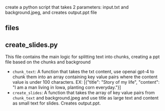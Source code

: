 create a python script that takes 2 parameters: input.txt and background.jpeg, and creates output.ppt file

## files

## create_slides.py

This file contains the main logic for splitting text into chunks, creating a ppt file based
on the chunks and background

- `chunk_text`: A function that takes the txt content, use openai gpt-4 to chunk them into an array containing key value pairs where the content value is under 100 characters. EX: [{"title": "Story of my life", "content": "I am a man living in Iowa, planting corn everyday."}]
- `create_slides`: A function that takes the array of key value pairs from `chunk_text` and background.jpeg and use title as large text and content as small text for slides. Creates output.ppt.